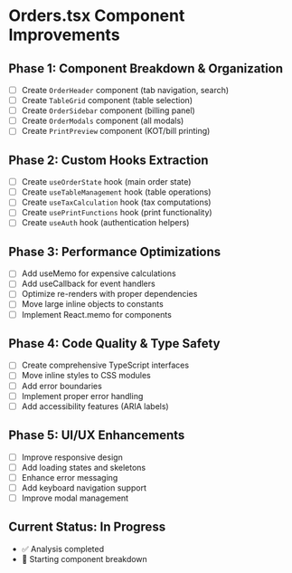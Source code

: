 # Orders.tsx Component Improvements

## Phase 1: Component Breakdown & Organization
- [ ] Create `OrderHeader` component (tab navigation, search)
- [ ] Create `TableGrid` component (table selection)
- [ ] Create `OrderSidebar` component (billing panel)
- [ ] Create `OrderModals` component (all modals)
- [ ] Create `PrintPreview` component (KOT/bill printing)

## Phase 2: Custom Hooks Extraction
- [ ] Create `useOrderState` hook (main order state)
- [ ] Create `useTableManagement` hook (table operations)
- [ ] Create `useTaxCalculation` hook (tax computations)
- [ ] Create `usePrintFunctions` hook (print functionality)
- [ ] Create `useAuth` hook (authentication helpers)

## Phase 3: Performance Optimizations
- [ ] Add useMemo for expensive calculations
- [ ] Add useCallback for event handlers
- [ ] Optimize re-renders with proper dependencies
- [ ] Move large inline objects to constants
- [ ] Implement React.memo for components

## Phase 4: Code Quality & Type Safety
- [ ] Create comprehensive TypeScript interfaces
- [ ] Move inline styles to CSS modules
- [ ] Add error boundaries
- [ ] Implement proper error handling
- [ ] Add accessibility features (ARIA labels)

## Phase 5: UI/UX Enhancements
- [ ] Improve responsive design
- [ ] Add loading states and skeletons
- [ ] Enhance error messaging
- [ ] Add keyboard navigation support
- [ ] Improve modal management

## Current Status: In Progress
- ✅ Analysis completed
- 🔄 Starting component breakdown
